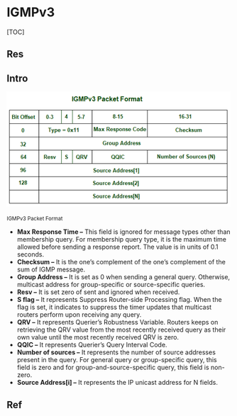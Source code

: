 # IGMPv3

[TOC]



## Res


## Intro
![img](../../../../../../../../../../Assets/Pics/IGMPv3-gfg.png)

<small>IGMPv3 Packet Format</small>


- **Max Response Time –** This field is ignored for message types other than membership query. For membership query type, it is the maximum time allowed before sending a response report. The value is in units of 0.1 seconds.
- **Checksum –** It is the one’s complement of the one’s complement of the sum of IGMP message.
- **Group Address –** It is set as 0 when sending a general query. Otherwise, multicast address for group-specific or source-specific queries.
- **Resv –** It is set zero of sent and ignored when received.
- **S flag –** It represents Suppress Router-side Processing flag. When the flag is set, it indicates to suppress the timer updates that multicast routers perform upon receiving any query.
- **QRV –** It represents Querier’s Robustness Variable. Routers keeps on retrieving the QRV value from the most recently received query as their own value until the most recently received QRV is zero.
- **QQIC –** It represents Querier’s Query Interval Code.
- **Number of sources –** It represents the number of source addresses present in the query. For general query or group-specific query, this field is zero and for group-and-source-specific query, this field is non-zero.
- **Source Address[i] –** It represents the IP unicast address for N fields.



## Ref

